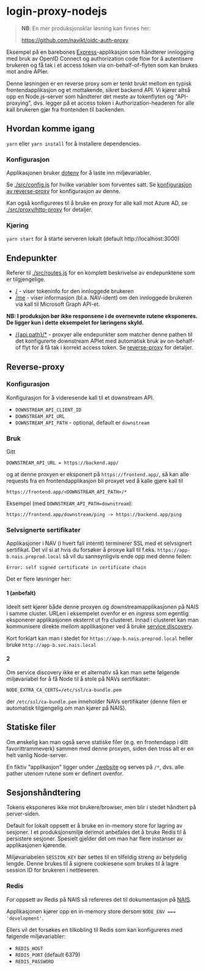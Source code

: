 # login-proxy-nodejs

> **NB**: En mer produksjonsklar løsning kan finnes her:
> 
> https://github.com/navikt/oidc-auth-proxy

Eksempel på en barebones [Express](https://expressjs.com/)-applikasjon som håndterer innlogging med bruk av OpenID Connect 
og authorization code flow for å autentisere brukeren og få tak i et access token via on-behalf-of-flyten som kan brukes 
mot andre APIer.

Denne løsningen er en reverse proxy som er tenkt brukt mellom en typisk frontendapplikasjon og et mottakende, 
sikret backend API. Vi kjører altså opp en Node.js-server som håndterer det meste av tokenflyten og "API-proxying", 
dvs. legger på et access token i Authorization-headeren for alle kall brukeren gjør fra frontenden til backenden.

## Hvordan komme igang

`yarn` eller `yarn install` for å installere dependencies.

### Konfigurasjon

Applikasjonen bruker [dotenv](https://github.com/motdotla/dotenv) for å laste inn miljøvariabler. 

Se [./src/config.js](./src/config.js) for hvilke variabler som forventes satt. 
Se [konfigurasjon av reverse-proxy](#reverse-proxy) for konfigurasjon av denne.

Kan også konfigureres til å bruke en proxy for alle kall mot Azure AD, 
se [./src/proxy/http-proxy](src/proxy/http-proxy.js) for detaljer.

### Kjøring

`yarn start` for å starte serveren lokalt (default http://localhost:3000)

## Endepunkter

Referer til [./src/routes.js](./src/routes.js) for en komplett beskrivelse av endepunktene som er tilgjengelige.

- [/](http://localhost:3000/) - viser tokeninfo for den innloggede brukeren
- [/me](http://localhost:3000/me) - viser informasjon (bl.a. NAV-ident) om den innloggede brukeren via kall til Microsoft Graph API-et.

**NB: I produksjon bør ikke responsene i de overnevnte rutene eksponeres. De ligger kun i dette eksempelet for læringens skyld.**

- [/{api.path}/*](http://localhost:3000/{api.path}/*) - proxyer alle endepunkter som matcher denne pathen til det 
konfigurerte downstream APIet med automatisk bruk av on-behalf-of flyt for å få tak i korrekt access token.
Se [reverse-proxy](#reverse-proxy) for detaljer.

## Reverse-proxy 

### Konfigurasjon 
Konfigurasjon for å videresende kall til et downstream API.

- `DOWNSTREAM_API_CLIENT_ID`
- `DOWNSTREAM_API_URL`
- `DOWNSTREAM_API_PATH` - optional, default er `downstream`

### Bruk

Gitt
```
DOWNSTREAM_API_URL = https://backend.app/
```

og at denne proxyen er eksponert på `https://frontend.app/`, så kan alle requests fra en frontendapplikasjon bli proxyet 
ved å kalle gjøre kall til

```
https://frontend.app/<DOWNSTREAM_API_PATH>/*
```

Eksempel (med `DOWNSTREAM_API_PATH=downstream`):

```
https://frontend.app/downstream/ping -> https://backend.app/ping
```

### Selvsignerte sertifikater
Applikasjoner i NAV (i hvert fall internt) terminerer SSL med et selvsignert sertifikat.
Det vil si at hvis du forsøker å proxye kall til f.eks. `https://app-b.nais.preprod.local` så vil du sannsynligvis ende opp med denne feilen:

`Error: self signed certificate in certificate chain`

Det er flere løsninger her:

#### 1 (anbefalt)
Ideelt sett kjører både denne proxyen og downstreamapplikasjonen på NAIS i samme cluster. 
URLen i eksempelet ovenfor er en _ingress_ som egentlig eksponerer applikasjonen eksternt ut fra clusteret.
Innad i clusteret kan man kommunisere direkte mellom applikasjoner ved å bruke [service discovery](https://kubernetes.io/docs/concepts/services-networking/dns-pod-service/).

Kort forklart kan man i stedet for `https://app-b.nais.preprod.local` heller bruke `http://app-b.svc.nais.local`

#### 2
Om service discovery ikke er et alternativ så kan man sette følgende miljøvariabel for å få Node til å stole på NAVs sertifikater:

```
NODE_EXTRA_CA_CERTS=/etc/ssl/ca-bundle.pem
```

der `/etc/ssl/ca-bundle.pem` inneholder NAVs sertifikater (denne filen er automatisk tilgjengelig om man kjører på NAIS).


## Statiske filer
Om ønskelig kan man også serve statiske filer (e.g. en frontendapp i ditt favorittrammeverk) sammen med denne proxyen, 
siden den tross alt er en helt vanlig Node-server. 

En fiktiv "applikasjon" ligger under [./website](./website) og serves på `/*`, dvs. alle pather utenom rutene som er definert ovenfor.

## Sesjonshåndtering
Tokens eksponeres ikke mot brukere/browser, men blir i stedet håndtert på server-siden. 

Default for lokalt oppsett er å bruke en in-memory store for lagring av sesjoner. 
I et produksjonsmiljø derimot anbefales det å bruke Redis til å persistere sesjoner. 
Spesielt gjelder det om man har flere instanser av applikasjonen kjørende.

Miljøvariabelen `SESSION_KEY` bør settes til en tilfeldig streng av betydelig lengde. 
Denne brukes til å signere cookiesene som brukes til å lagre session ID for brukeren i nettleseren.

### Redis
For oppsett av Redis på NAIS så refereres det til dokumentasjon på [NAIS](https://doc.nais.io/persistence/redis#secure-redis).

Applikasjonen kjører opp en in-memory store dersom `NODE_ENV === 'development'`. 

Ellers vil det forsøkes en tilkobling til Redis som kan konfigureres med følgende miljøvariabler:

- `REDIS_HOST`
- `REDIS_PORT` (default 6379)
- `REDIS_PASSWORD`
